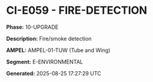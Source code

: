 # CI-E059 - FIRE-DETECTION

**Phase:** 10-UPGRADE

**Description:** Fire/smoke detection

**AMPEL:** AMPEL-01-TUW (Tube and Wing)

**Segment:** E-ENVIRONMENTAL

**Generated:** 2025-08-25 17:27:29 UTC

